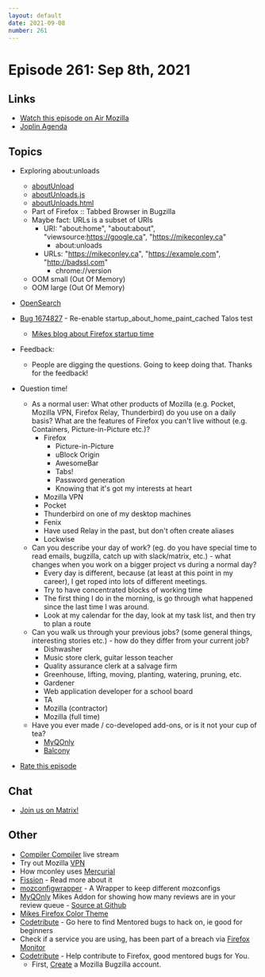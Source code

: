 ```yaml
---
layout: default
date: 2021-09-08
number: 261
---
```


# Episode 261: Sep 8th, 2021

## Links
* [Watch this episode on Air Mozilla](https://mzl.la/joy-of-coding-2021-09-08)
* [Joplin Agenda](https://mikeconley.ca/joc/agendas/Episode-0261.html)

## Topics
* Exploring about:unloads
  - [aboutUnload](https://searchfox.org/mozilla-central/rev/a166f59fba89fc70ebfab287f4edb8e05ed4f6da/browser/components/tabunloader/content/)
  - [aboutUnloads.js](https://searchfox.org/mozilla-central/rev/a166f59fba89fc70ebfab287f4edb8e05ed4f6da/browser/components/tabunloader/content/aboutUnloads.js)
  - [aboutUnloads.html](https://searchfox.org/mozilla-central/rev/a166f59fba89fc70ebfab287f4edb8e05ed4f6da/browser/components/tabunloader/content/aboutUnloads.html)
  - Part of Firefox :: Tabbed Browser in Bugzilla
  - Maybe fact: URLs is a subset of URIs 
    - URI: "about:home", "about:about", "viewsource:https://google.ca", "https://mikeconley.ca"
      - about:unloads
    - URLs: "https://mikeconley.ca", "https://example.com", "http://badssl.com"
      - chrome://version
  - OOM small (Out Of Memory)
  - OOM large (Out Of Memory)
* [OpenSearch](https://developer.mozilla.org/en-US/docs/Web/OpenSearch)
* [Bug 1674827](https://bugzilla.mozilla.org/show_bug.cgi?id=1674827) - Re-enable startup_about_home_paint_cached Talos test
  - [Mikes blog about Firefox startup time](https://mikeconley.ca/blog/2020/07/13/improving-firefox-startup-time-with-the-abouthome-startup-cache/)
* Feedback:
  - People are digging the questions. Going to keep doing that. Thanks for the feedback!
* Question time!
  - As a normal user: What other products of Mozilla (e.g. Pocket, Mozilla VPN, Firefox Relay, Thunderbird) do you use on a daily basis? What are the features of Firefox you can't live without (e.g. Containers, Picture-in-Picture etc.)?
    - Firefox
      - Picture-in-Picture
      - uBlock Origin
      - AwesomeBar
      - Tabs!
      - Password generation
      - Knowing that it's got my interests at heart
    - Mozilla VPN
    - Pocket
    - Thunderbird on one of my desktop machines
    - Fenix
    - Have used Relay in the past, but don't often create aliases
    - Lockwise
  - Can you describe your day of work? (eg. do you have special time to read emails, bugzilla, catch up with slack/matrix, etc.) - what changes when you work on a bigger project vs during a normal day?
    - Every day is different, because (at least at this point in my career), I get roped into lots of different meetings.
    - Try to have concentrated blocks of working time
    - The first thing I do in the morning, is go through what happened since the last time I was around.
    - Look at my calendar for the day, look at my task list, and then try to plan a route
  - Can you walk us through your previous jobs? (some general things, interesting stories etc.) - how do they differ from your current job?
    - Dishwasher
    - Music store clerk, guitar lesson teacher
    - Quality assurance clerk at a salvage firm
    - Greenhouse, lifting, moving, planting, watering, pruning, etc.
    - Gardener
    - Web application developer for a school board
    - TA
    - Mozilla (contractor)
    - Mozilla (full time)
  - Have you ever made / co-developed add-ons, or is it not your cup of tea?
    - [MyQOnly](https://addons.mozilla.org/en-US/firefox/addon/myqonly/)
    - [Balcony](https://github.com/mikeconley/balcony/)

* [Rate this episode](https://forms.gle/p537sYotHfqzvTdG7)

## Chat
* [Join us on Matrix!](https://matrix.to/#/!enWuAmKDOEEPYejXRk:mozilla.org?via=mozilla.org&via=raim.ist)

## Other
* [Compiler Compiler](https://www.twitch.tv/codehag) live stream
* Try out Mozilla [VPN](https://vpn.mozilla.org/)
* How mconley uses [Mercurial](https://mikeconley.github.io/documents/How_mconley_uses_Mercurial_for_Mozilla_code)
* [Fission](https://firefox-source-docs.mozilla.org/dom/dom/Fission.html) - Read more about it
* [mozconfigwrapper](https://github.com/ahal/mozconfigwrapper) - A Wrapper to keep different mozconfigs
* [MyQOnly](https://addons.mozilla.org/en-US/firefox/addon/myqonly/) Mikes Addon for showing how many reviews are in your review queue - [Source at Github](https://github.com/mikeconley/myqonly)
* [Mikes Firefox Color Theme](https://addons.mozilla.org/en-US/firefox/addon/electricbluegaloo/)
* [Codetribute](https://codetribute.mozilla.org/) - Go here to find Mentored bugs to hack on, ie good for beginners
* Check if a service you are using, has been part of a breach via [Firefox Monitor](https://monitor.firefox.com/breaches)
* [Codetribute](https://codetribute.mozilla.org/) - Help contribute to Firefox, good mentored bugs for You.
  - First, [Create](https://bugzilla.mozilla.org/createaccount.cgi) a Mozilla Bugzilla account.

